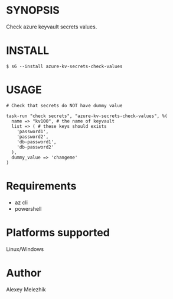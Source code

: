# SYNOPSIS

Check azure keyvault secrets values.

# INSTALL

    $ s6 --install azure-kv-secrets-check-values

# USAGE


    # Check that secrets do NOT have dummy value 

    task-run "check secrets", "azure-kv-secrets-check-values", %(
      name => "kv100", # the name of keyvault
      list => ( # these keys should exists
        'password1',
        'password2',
        'db-password1',
        'db-password2'
      ),
      dummy_value => 'changeme'
    )

# Requirements

- az cli
- powershell


# Platforms supported

Linux/Windows

# Author

Alexey Melezhik

